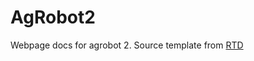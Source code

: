 # AgRobot2


Webpage docs for agrobot 2. Source template from [RTD](https://github.com/carlosperate/jekyll-theme-rtd/tree/master#run-locally-with-ruby)

<!-- 1.Env setup: bundle install -->
<!-- 1.Run locally: bundle exec jekyll serve -->

